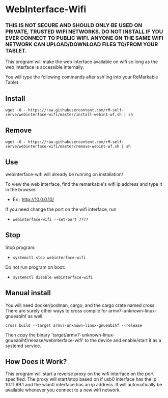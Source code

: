 # WebInterface-Wifi

### THIS IS NOT SECURE AND SHOULD ONLY BE USED ON PRIVATE, TRUSTED WIFI NETWORKS. DO NOT INSTALL IF YOU EVER CONNECT TO PUBLIC WIFI. ANYONE ON THE SAME WIFI NETWORK CAN UPLOAD/DOWNLOAD FILES TO/FROM YOUR TABLET.

This program will make the web interface available on wifi so long as the web interface is accessible internally.

You will type the following commands after ssh'ing into your ReMarkable Tablet.

## Install

`wget -O - https://raw.githubusercontent.com/rM-self-serve/webinterface-wifi/master/install-webint-wf.sh | sh`

## Remove

`wget -O - https://raw.githubusercontent.com/rM-self-serve/webinterface-wifi/master/remove-webint-wf.sh | sh`

## Use

webinterface-wifi will already be running on installation! 

To view the web interface, find the remarkable's wifi ip address and type it in the browser.
- Ex : http://10.0.0.10/ 

If you need change the port on the wifi interface, run 

- `webinterface-wifi --set-port 7777`

## Stop

Stop program:

- `systemctl stop webinterface-wifi`

Do not run program on boot: 

- `systemctl disable webinterface-wifi`

## Manual install

You will need docker/podman, cargo, and the cargo crate named cross. There are surely other ways to cross compile for armv7-unknown-linux-gnueabihf as well.

`cross build --target armv7-unknown-linux-gnueabihf --release`

Then copy the binary 'target/armv7-unknown-linux-gnueabihf/release/webinterface-wifi' to the device and enable/start it as a systemd service.

## How Does it Work?

This program will start a reverse proxy on the wifi interface on the port specified. The proxy will start/stop based on if usb0 interface has the ip 10.11.99.1 and the wlan0 interface has an ip address. It will automatically be available whenever you connect to a new wifi network. 

